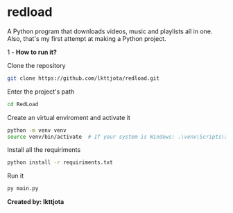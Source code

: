 # redload
A Python program that downloads videos, music and playlists all in one. Also, that's my first attempt at making a Python project.


1 - **How to run it?**

Clone the repository
```bash
git clone https://github.com/lkttjota/redload.git
```

Enter the project's path
```bash
cd RedLoad
```

Create an virtual enviroment and activate it
```bash
python -m venv venv
source venv/bin/activate  # If your system is Windows: .\venv\Scripts\activate
```

Install all the requiriments
```bash
python install -r requiriments.txt
```

Run it
```bash
py main.py
```


**Created by: lkttjota**
